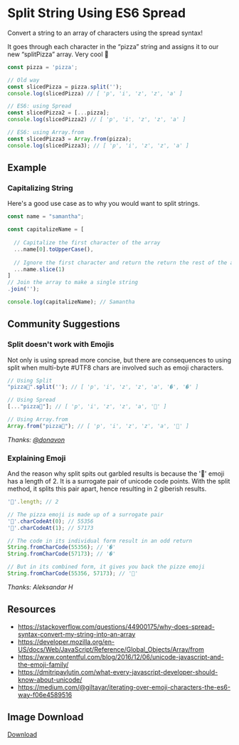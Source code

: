 # Split String Using ES6 Spread

Convert a string to an array of characters using the spread syntax!

It goes through each character in the “pizza” string and assigns it to our new “splitPizza” array. Very cool 🤩


```javascript
const pizza = 'pizza';

// Old way
const slicedPizza = pizza.split('');
console.log(slicedPizza) // [ 'p', 'i', 'z', 'z', 'a' ]

// ES6: using Spread
const slicedPizza2 = [...pizza];
console.log(slicedPizza2) // [ 'p', 'i', 'z', 'z', 'a' ]

// ES6: using Array.from
const slicedPizza3 = Array.from(pizza);
console.log(slicedPizza3); // [ 'p', 'i', 'z', 'z', 'a' ]
```

## Example

### Capitalizing String

Here's a good use case as to why you would want to split strings.

```javascript
const name = "samantha";

const capitalizeName = [
  
  // Capitalize the first character of the array
  ...name[0].toUpperCase(),
  
  // Ignore the first character and return the return the rest of the array
  ...name.slice(1)
]
// Join the array to make a single string
.join(''); 

console.log(capitalizeName); // Samantha
```

## Community Suggestions

### Split doesn't work with Emojis

Not only is using spread more concise, but there are consequences to using split when multi-byte #UTF8 chars are involved such as emoji characters. 

```javascript
// Using Split
"pizza🍕".split(''); // [ 'p', 'i', 'z', 'z', 'a', '�', '�' ]

// Using Spread
[..."pizza🍕"]; // [ 'p', 'i', 'z', 'z', 'a', '🍕' ]

// Using Array.from
Array.from("pizza🍕"); // [ 'p', 'i', 'z', 'z', 'a', '🍕' ]
```

_Thanks: [@donavon](https://twitter.com/donavon/status/987764794320093185)_


### Explaining Emoji 

And the reason why split spits out garbled results is because the '🍕' emoji has a length of 2. It is a surrogate pair of unicode code points. With the split method, it splits this pair apart, hence resulting in 2 giberish results. 

```javascript
'🍕'.length; // 2

// The pizza emoji is made up of a surrogate pair 
'🍕'.charCodeAt(0); // 55356
'🍕'.charCodeAt(1); // 57173

// The code in its individual form result in an odd return
String.fromCharCode(55356); // '�'
String.fromCharCode(57173); // '�'

// But in its combined form, it gives you back the pizze emoji
String.fromCharCode(55356, 57173); // '🍕'
```

_Thanks: Aleksandar H_

## Resources

- https://stackoverflow.com/questions/44900175/why-does-spread-syntax-convert-my-string-into-an-array
- https://developer.mozilla.org/en-US/docs/Web/JavaScript/Reference/Global_Objects/Array/from
- https://www.contentful.com/blog/2016/12/06/unicode-javascript-and-the-emoji-family/
- https://dmitripavlutin.com/what-every-javascript-developer-should-know-about-unicode/
- https://medium.com/@giltayar/iterating-over-emoji-characters-the-es6-way-f06e4589516

## Image Download

[Download](https://github.com/samanthaming/code-tidbits/blob/master/images/12-split-string-using-spread.png)
